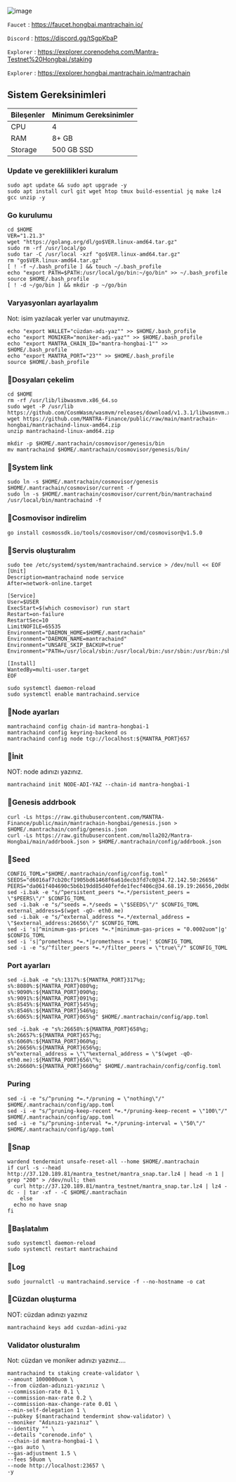 

![image](https://github.com/molla202/MantraChain/assets/91562185/fd76840c-6f3f-4fdb-8650-58e84ae353fa)


`Faucet` : https://faucet.hongbai.mantrachain.io/

`Discord` : https://discord.gg/tSgpKbaP

`Explorer` : https://explorer.corenodehq.com/Mantra-Testnet%20Hongbai./staking                    

`Explorer` : https://explorer.hongbai.mantrachain.io/mantrachain

## Sistem Gereksinimleri
| Bileşenler | Minimum Gereksinimler | 
| ------------ | ------------ |
| CPU |	4|
| RAM	| 8+ GB |
| Storage	| 500 GB SSD |

### Update ve gereklilikleri kuralum
```
sudo apt update && sudo apt upgrade -y
sudo apt install curl git wget htop tmux build-essential jq make lz4 gcc unzip -y
```
### Go kurulumu
```
cd $HOME
VER="1.21.3"
wget "https://golang.org/dl/go$VER.linux-amd64.tar.gz"
sudo rm -rf /usr/local/go
sudo tar -C /usr/local -xzf "go$VER.linux-amd64.tar.gz"
rm "go$VER.linux-amd64.tar.gz"
[ ! -f ~/.bash_profile ] && touch ~/.bash_profile
echo "export PATH=$PATH:/usr/local/go/bin:~/go/bin" >> ~/.bash_profile
source $HOME/.bash_profile
[ ! -d ~/go/bin ] && mkdir -p ~/go/bin
```
### Varyasyonları ayarlayalım

Not: isim yazılacak yerler var unutmayınız.
```
echo "export WALLET="cüzdan-adı-yaz"" >> $HOME/.bash_profile
echo "export MONIKER="moniker-adı-yaz"" >> $HOME/.bash_profile
echo "export MANTRA_CHAIN_ID="mantra-hongbai-1"" >> $HOME/.bash_profile
echo "export MANTRA_PORT="23"" >> $HOME/.bash_profile
source $HOME/.bash_profile
```

### 🚧Dosyaları çekelim
```
cd $HOME
rm -rf /usr/lib/libwasmvm.x86_64.so
sudo wget -P /usr/lib https://github.com/CosmWasm/wasmvm/releases/download/v1.3.1/libwasmvm.x86_64.so
wget https://github.com/MANTRA-Finance/public/raw/main/mantrachain-hongbai/mantrachaind-linux-amd64.zip
unzip mantrachaind-linux-amd64.zip
```
```
mkdir -p $HOME/.mantrachain/cosmovisor/genesis/bin
mv mantrachaind $HOME/.mantrachain/cosmovisor/genesis/bin/
```
### 🚧System link
```
sudo ln -s $HOME/.mantrachain/cosmovisor/genesis $HOME/.mantrachain/cosmovisor/current -f
sudo ln -s $HOME/.mantrachain/cosmovisor/current/bin/mantrachaind /usr/local/bin/mantrachaind -f
```
### 🚧Cosmovisor indirelim
```
go install cosmossdk.io/tools/cosmovisor/cmd/cosmovisor@v1.5.0
```
### 🚧Servis oluşturalım
```
sudo tee /etc/systemd/system/mantrachaind.service > /dev/null << EOF
[Unit]
Description=mantrachaind node service
After=network-online.target

[Service]
User=$USER
ExecStart=$(which cosmovisor) run start
Restart=on-failure
RestartSec=10
LimitNOFILE=65535
Environment="DAEMON_HOME=$HOME/.mantrachain"
Environment="DAEMON_NAME=mantrachaind"
Environment="UNSAFE_SKIP_BACKUP=true"
Environment="PATH=/usr/local/sbin:/usr/local/bin:/usr/sbin:/usr/bin:/sbin:/bin:/usr/games:/usr/local/games:/snap/bin:$HOME/.mantrachain/cosmovisor/current/bin"

[Install]
WantedBy=multi-user.target
EOF
```
```
sudo systemctl daemon-reload
sudo systemctl enable mantrachaind.service
```
### 🚧Node ayarları
```
mantrachaind config chain-id mantra-hongbai-1
mantrachaind config keyring-backend os
mantrachaind config node tcp://localhost:${MANTRA_PORT}657
```
### 🚧İnit
NOT: node adınızı yazınız.
```
mantrachaind init NODE-ADI-YAZ --chain-id mantra-hongbai-1
```
### 🚧Genesis addrbook
```
curl -Ls https://raw.githubusercontent.com/MANTRA-Finance/public/main/mantrachain-hongbai/genesis.json > $HOME/.mantrachain/config/genesis.json
curl -Ls https://raw.githubusercontent.com/molla202/Mantra-Hongbai/main/addrbook.json > $HOME/.mantrachain/config/addrbook.json

```
### 🚧Seed

```
CONFIG_TOML="$HOME/.mantrachain/config/config.toml"
SEEDS="d6016af7cb20cf1905bd61468f6a61decb3fd7c0@34.72.142.50:26656"
PEERS="da061f404690c5b6b19dd85d40fefde1fecf406c@34.68.19.19:26656,20db08acbcac9b7114839e63539da2802b848982@34.72.148.3:26656,7ba9e5051a1cb2542c2ecbfa12954bdbab3121f5@34.171.207.218:26656,7ab572034a2d1d9d67e31dbac43c4554e0e53ba5@104.198.160.158:26656,75855dec829d40f105299f09dc64f05b44057a3a@34.134.75.248:26656"
sed -i.bak -e "s/^persistent_peers *=.*/persistent_peers = \"$PEERS\"/" $CONFIG_TOML
sed -i.bak -e "s/^seeds =.*/seeds = \"$SEEDS\"/" $CONFIG_TOML
external_address=$(wget -qO- eth0.me)
sed -i.bak -e "s/^external_address *=.*/external_address = \"$external_address:26656\"/" $CONFIG_TOML
sed -i 's|^minimum-gas-prices *=.*|minimum-gas-prices = "0.0002uom"|g' $CONFIG_TOML
sed -i 's|^prometheus *=.*|prometheus = true|' $CONFIG_TOML
sed -i -e "s/^filter_peers *=.*/filter_peers = \"true\"/" $CONFIG_TOML
```
### Port ayarları
```
sed -i.bak -e "s%:1317%:${MANTRA_PORT}317%g;
s%:8080%:${MANTRA_PORT}080%g;
s%:9090%:${MANTRA_PORT}090%g;
s%:9091%:${MANTRA_PORT}091%g;
s%:8545%:${MANTRA_PORT}545%g;
s%:8546%:${MANTRA_PORT}546%g;
s%:6065%:${MANTRA_PORT}065%g" $HOME/.mantrachain/config/app.toml
```
```
sed -i.bak -e "s%:26658%:${MANTRA_PORT}658%g;
s%:26657%:${MANTRA_PORT}657%g;
s%:6060%:${MANTRA_PORT}060%g;
s%:26656%:${MANTRA_PORT}656%g;
s%^external_address = \"\"%external_address = \"$(wget -qO- eth0.me):${MANTRA_PORT}656\"%;
s%:26660%:${MANTRA_PORT}660%g" $HOME/.mantrachain/config/config.toml
```
### Puring
```
sed -i -e "s/^pruning *=.*/pruning = \"nothing\"/" $HOME/.mantrachain/config/app.toml
sed -i -e "s/^pruning-keep-recent *=.*/pruning-keep-recent = \"100\"/" $HOME/.mantrachain/config/app.toml
sed -i -e "s/^pruning-interval *=.*/pruning-interval = \"50\"/" $HOME/.mantrachain/config/app.toml
```
### 🚧Snap
```
wardend tendermint unsafe-reset-all --home $HOME/.mantrachain
if curl -s --head http://37.120.189.81/mantra_testnet/mantra_snap.tar.lz4 | head -n 1 | grep "200" > /dev/null; then
  curl http://37.120.189.81/mantra_testnet/mantra_snap.tar.lz4 | lz4 -dc - | tar -xf - -C $HOME/.mantrachain
    else
  echo no have snap
fi
```
### 🚧Başlatalım   
```
sudo systemctl daemon-reload
sudo systemctl restart mantrachaind
```
### 🚧Log
```
sudo journalctl -u mantrachaind.service -f --no-hostname -o cat
```
### 🚧Cüzdan oluşturma
NOT: cüzdan adınızı yazınız
```
mantrachaind keys add cuzdan-adini-yaz
```
### Validator olusturalım
Not: cüzdan ve moniker adınızı yazınız....
```
mantrachaind tx staking create-validator \
--amount 1000000uom \
--from cüzdan-adınızı-yazınız \
--commission-rate 0.1 \
--commission-max-rate 0.2 \
--commission-max-change-rate 0.01 \
--min-self-delegation 1 \
--pubkey $(mantrachaind tendermint show-validator) \
--moniker "Adınızı-yazınız" \
--identity "" \
--details "corenode.info" \
--chain-id mantra-hongbai-1 \
--gas auto \
--gas-adjustment 1.5 \
--fees 50uom \
--node http://localhost:23657 \
-y
```
